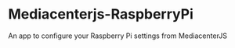 Mediacenterjs-RaspberryPi
=========================

An app to configure your Raspberry Pi settings from MediacenterJS
